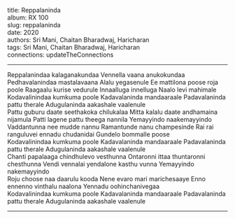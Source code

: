 title: Reppalaninda  
album: RX 100  
slug: reppalaninda  
date: 2020  
authors: Sri Mani, Chaitan Bharadwaj, Haricharan  
tags: Sri Mani, Chaitan Bharadwaj, Haricharan  
connections: updateTheConnections  

------------

Reppalanindaa kalaganakundaa Vennella vaana anukokundaa Pedhavalanindaa mastalavaana Alalu yegasenule Ee mattilona poose roja poole Raagaalu kurise vedurule Innaalluga innelluga Naalo levi mahimale  
Kodavalinindaa kumkuma poole Kadavalaninda mandaaraale Padavalaninda pattu therale Adugulaninda aakashale vaalenule  
Pattu guburu daate seethakoka chilukalaa Mitta kalalu daate andhamaina nijamula Patti lagene pattu theega nannila Yemayyindo naakemayyindo  
Vaddantunna nee mudde nannu Ramantunde nanu champesinde Rai rai ranguluvei ennadu chudanidai Gundelo bommalle poose  
Kodavalinindaa kumkuma poole Kadavalaninda mandaaraale Padavalaninda pattu therale Adugulaninda aakashale vaalenule  
Chanti papalaaga chindhulevo vesthunna Ontaronni ittaa thuntaronni chesthunna Vendi vennalai yendalone kasthu vunna Yemayyindo nakemayyindo  
Roju choose naa daarulu kooda Nene evaro mari marichesaaye Enno ennenno vinthalu naalona Yennadu oohinchanivegaa  
Kodavalinindaa kumkuma poole Kadavalaninda mandaaraale Padavalaninda pattu therale Adugulaninda aakashale vaalenule  


------------
